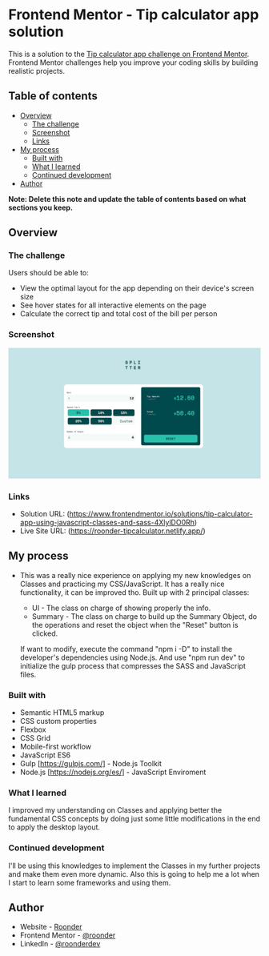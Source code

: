 # Frontend Mentor - Tip calculator app solution

This is a solution to the [Tip calculator app challenge on Frontend Mentor](https://www.frontendmentor.io/challenges/tip-calculator-app-ugJNGbJUX). Frontend Mentor challenges help you improve your coding skills by building realistic projects.

## Table of contents

- [Overview](#overview)
  - [The challenge](#the-challenge)
  - [Screenshot](#screenshot)
  - [Links](#links)
- [My process](#my-process)
  - [Built with](#built-with)
  - [What I learned](#what-i-learned)
  - [Continued development](#continued-development)
- [Author](#author)

**Note: Delete this note and update the table of contents based on what sections you keep.**

## Overview

### The challenge

Users should be able to:

- View the optimal layout for the app depending on their device's screen size
- See hover states for all interactive elements on the page
- Calculate the correct tip and total cost of the bill per person

### Screenshot

![](./screenshot.jpg)

### Links

- Solution URL: (https://www.frontendmentor.io/solutions/tip-calculator-app-using-javascript-classes-and-sass-4XlylDO0Rh)
- Live Site URL: (https://roonder-tipcalculator.netlify.app/)

## My process

- This was a really nice experience on applying my new knowledges on Classes and practicing my CSS/JavaScript. It has a really nice functionality, it can be improved tho. Built up with 2 principal classes:

  - UI - The class on charge of showing properly the info.
  - Summary - The class on charge to build up the Summary Object, do the operations and reset the object when the "Reset" button is clicked.

  If want to modify, execute the command "npm i -D" to install the developer's dependencies using Node.js. And use "npm run dev" to initialize the gulp process that compresses the SASS and JavaScript files.

### Built with

- Semantic HTML5 markup
- CSS custom properties
- Flexbox
- CSS Grid
- Mobile-first workflow
- JavaScript ES6
- Gulp [https://gulpjs.com/] - Node.js Toolkit
- Node.js [https://nodejs.org/es/] - JavaScript Enviroment

### What I learned

I improved my understanding on Classes and applying better the fundamental CSS concepts by doing just some little modifications in the end to apply the desktop layout.

### Continued development

I'll be using this knowledges to implement the Classes in my further projects and make them even more dynamic. Also this is going to help me a lot when I start to learn some frameworks and using them.

## Author

- Website - [Roonder](https://github.com/Roonder)
- Frontend Mentor - [@roonder](https://www.frontendmentor.io/profile/Roonder)
- LinkedIn - [@roonderdev](https://www.linkedin.com/in/roonderdev/)
